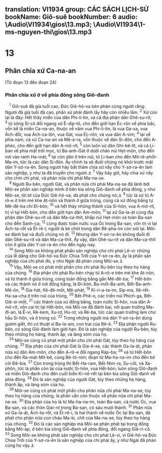 translation: VI1934
group: CÁC SÁCH LỊCH-SỬ
bookName: Giô-suê 
bookNumber: 6
audio: \Audio\VI1934\gios\13.mp3; \Audio\VI1934\1-ms-nguyen-thi\gios\13.mp3
-------

<div class="title"><h1>13</h1><h2>Phân chia xứ Ca-na-an</h2><p>(Từ đoạn 13 đến đoạn 24)</p><h3>Phân chia xứ ở về phía đông sông Giô-đanh</h3></div>
<span class="verse gios_13_1"> <sup>1</sup> Giô-suê đã già tuổi cao, Đức Giê-hô-va bèn phán cùng người rằng: Ngươi đã già tuổi đã cao, phần xứ phải đánh lấy hãy còn nhiều lắm. </span>
<span class="verse gios_13_2"><sup>2</sup> Xứ còn lại là đây: Hết thảy miền của dân Phi-li-tin, và cả địa phận dân Ghê-su-rít; </span>
<span class="verse gios_13_3"><sup>3</sup> từ sông Si-cô đối ngang xứ Ê-díp-tô, cho đến giới hạn Éc-rôn về phía bắc, vốn kể là miền Ca-na-an, thuộc về năm vua Phi-li-tin, là vua Ga-xa, vua Ách-đốt, vua Ách-ca-lôn, vua Gát, vua Éc-rôn, và vua dân A-vim; </span>
<span class="verse gios_13_4"><sup>4</sup> lại về phía nam, cả xứ Ca-na-an và Mê-a-ra, vốn thuộc về dân Si-đôn, cho đến A-phéc, cho đến giới hạn dân A-mô-rít; </span>
<span class="verse gios_13_5"><sup>5</sup> còn luôn xứ dân Ghi-bê-lít, và cả Li-ban về phía mặt trời mọc, từ Ba-anh-Gát ở dưới chân núi Hẹt-môn, cho đến nơi vào ranh Ha-mát; </span>
<span class="verse gios_13_6"><sup>6</sup> lại còn dân ở trên núi, từ Li-ban cho đến Mít-rê-phốt-Ma-im, tức là các dân Si-đôn. Ấy chính ta sẽ đuổi chúng nó khỏi trước mặt dân Y-sơ-ra-ên. Song ngươi hãy bắt thăm chia xứ nầy cho Y-sơ-ra-ên làm sản nghiệp, y như ta đã truyền cho ngươi.<a data-toggle="tooltip" data-placement="bottom" title="Dan 33:54">⚓</a></span>
<span class="verse gios_13_7"><sup>7</sup> Vậy bây giờ, hãy chia xứ nầy cho chín chi phái, và phân nửa chi phái Ma-na-se. <br/></span>
<span class="verse gios_13_8"> <sup>8</sup> Người Ru-bên, người Gát, và phân nửa chi phái Ma-na-se đã lãnh bởi Môi-se phần sản nghiệp mình ở bên kia sông Giô-đanh về phía đông, y như Môi-se, tôi tớ của Đức Giê-hô-va, đã phát cho chúng nó;<a data-toggle="tooltip" data-placement="bottom" title="Dan 32:33; Phu 3:12">⚓</a></span>
<span class="verse gios_13_9"><sup>9</sup> tức là xứ từ A-rô-e ở trên mé khe Ạt-nôn và thành ở giữa trũng, cùng cả xứ đồng bằng tự Mê-đê-ba chí Đi-bôn; </span>
<span class="verse gios_13_10"><sup>10</sup> và hết thảy những thành của Si-hôn, vua A-mô-rít, trị vì tại Hết-bôn, cho đến giới hạn dân Am-môn; </span>
<span class="verse gios_13_11"><sup>11</sup> lại xứ Ga-la-át cùng địa phận dân Ghê-su-rít và dân Ma-ca-thít, khắp núi Hẹt-môn và toàn Ba-san cho đến Sanh-ca; </span>
<span class="verse gios_13_12"><sup>12</sup> cũng được toàn nước vua Óc trong Ba-san, vốn trị vì tại Ách-ta-rốt và Ết-rê-i; người là kẻ chót trong dân Rê-pha-im còn sót lại. Môi-se đánh bại và đuổi chúng nó đi. </span>
<span class="verse gios_13_13"><sup>13</sup> Nhưng dân Y-sơ-ra-ên không đuổi đi dân Ghê-su-rít và dân Ma-ca-thít. Ấy vậy, dân Ghê-su-rít và dân Ma-ca-thít còn ở giữa dân Y-sơ-ra-ên cho đến ngày nay. <br/></span>
<span class="verse gios_13_14"> <sup>14</sup> Song Môi-se không phát phần sản nghiệp cho chi phái Lê-vi: những của lễ dâng cho Giê-hô-va Đức Chúa Trời của Y-sơ-ra-ên, ấy là phần sản nghiệp của chi phái đó, y như Ngài đã phán cùng Môi-se.<a data-toggle="tooltip" data-placement="bottom" title="Phu 18:1">⚓</a><br/></span>
<span class="verse gios_13_15"> <sup>15</sup> Vậy, Môi-se có phát một phần cho chi phái Ru-bên tùy theo họ hàng của chúng. </span>
<span class="verse gios_13_16"><sup>16</sup> Địa phận chi phái Ru-bên chạy từ A-rô-e trên mé khe Ạt-nôn, và từ thành ở giữa trũng, cùng toàn đồng bằng gần Mê-đê-ba; </span>
<span class="verse gios_13_17"><sup>17</sup> Hết-bôn và các thành nó ở nơi đồng bằng, là Đi-bôn, Ba-mốt-Ba-anh, Bết-Ba-anh-Mê-ôn, </span>
<span class="verse gios_13_18"><sup>18</sup> Gia-hát, Kê-đê-mốt, Mê-phát, </span>
<span class="verse gios_13_19"><sup>19</sup> Ki-ri-a-ta-im, Síp-ma, Xê-rết-Ha-sa-cha ở trên núi của trũng, </span>
<span class="verse gios_13_20"><sup>20</sup> Bết-Phê-o, các triền núi Phích-ga, Bết-Giê-si-mốt, </span>
<span class="verse gios_13_21"><sup>21</sup> các thành của xứ đồng bằng, toàn nước Si-hôn, vua dân A-mô-rít, vốn cai trị tại Hết-bôn, mà Môi-se đã đánh bại, với quan trưởng Ma-đi-an, là Ê-vi, Rê-kem, Xu-rơ, Hu-rơ, và Rê-ba, tức các quan trưởng làm chư hầu Si-hôn, và ở trong xứ. </span>
<span class="verse gios_13_22"><sup>22</sup> Trong những người mà dân Y-sơ-ra-ên dùng gươm giết, thì có thuật sĩ Ba-la-am, con trai của Bê-ô. </span>
<span class="verse gios_13_23"><sup>23</sup> Địa phận người Ru-bên, có sông Giô-đanh làm giới hạn. Đó là sản nghiệp của người Ru-bên, tùy theo những họ hàng, thành ấp, và làng xóm của họ. <br/></span>
<span class="verse gios_13_24"> <sup>24</sup> Môi-se cũng có phát một phần cho chi phái Gát, tùy theo họ hàng của chúng. </span>
<span class="verse gios_13_25"><sup>25</sup> Địa phận của chi phái Gát là Gia-ê-xe, các thành Ga-la-át, phân nửa xứ dân Am-môn, cho đến A-rô-e đối ngang Ráp-ba; </span>
<span class="verse gios_13_26"><sup>26</sup> và từ Hết-bôn cho đến Ra-mát-Mít-bê, cùng Bê-tô-nim; đoạn từ Ma-ha-na-im cho đến bờ cõi Đê-bia. </span>
<span class="verse gios_13_27"><sup>27</sup> Còn trong trũng thì Bết-Ha-ram, Bết-Nim-ra, Su-cốt, và Xa-phôn, tức là phần còn lại của nước Si-hôn, vua Hết-bôn; luôn sông Giô-đanh và miền Giô-đanh cho đến cuối biển Ki-nê-rết tại bên kia sông Giô-đanh về phía đông. </span>
<span class="verse gios_13_28"><sup>28</sup> Đó là sản nghiệp của người Gát, tùy theo những họ hàng, thành ấp, và làng xóm của họ. <br/></span>
<span class="verse gios_13_29"> <sup>29</sup> Môi-se cũng có phát một phần cho phân nửa chi phái Ma-na-se, tùy theo họ hàng của chúng, là phần vẫn còn thuộc về phân nửa chi phái Ma-na-se. </span>
<span class="verse gios_13_30"><sup>30</sup> Địa phận của họ là từ Ma-ha-na-im, toàn Ba-san, cả nước Óc, vua Ba-san, và các thôn Giai-rơ trong Ba-san, có sáu mươi thành. </span>
<span class="verse gios_13_31"><sup>31</sup> Phân nửa xứ Ga-la-át, Ách-ta-rốt, và Ết-rê-i, là hai thành về nước Óc tại Ba-san, đã phát cho phân nửa con cháu Ma-ki, chít của Ma-na-se, tùy theo họ hàng của chúng. </span>
<span class="verse gios_13_32"><sup>32</sup> Đó là các sản nghiệp mà Môi-se phân phát tại trong đồng bằng Mô-áp, ở bên kia sông Giô-đanh về phía đông, đối ngang Giê-ri-cô. </span>
<span class="verse gios_13_33"><sup>33</sup> Song Môi-se không phát sản nghiệp cho chi phái Lê-vi, vì Giê-hô-va Đức Chúa Trời của Y-sơ-ra-ên là sản nghiệp của chi phái ấy, y như Ngài đã phán cùng họ vậy.<a data-toggle="tooltip" data-placement="bottom" title="Dan 18:20; Phu 18:2">⚓</a><br/></span>
